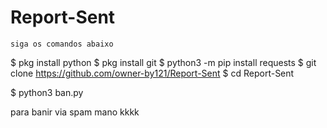 # Report-Sent 

``` siga os comandos abaixo ```


$ pkg install python
$ pkg install git
$ python3 -m pip install requests
$ git clone https://github.com/owner-by121/Report-Sent
$ cd Report-Sent

$ python3 ban.py

para banir via spam mano kkkk
